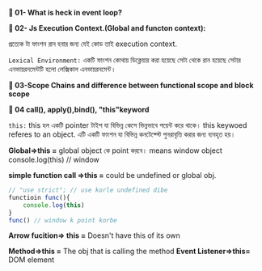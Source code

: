 **🥇 01- What is heck in event loop?**

**🥇 02- Js Execution Context.(Global and functon context):**
    
প্রত্যেক টা ফাংশন রান হবার জন্য যেই কোড তাই execution context.

`Lexical Environment:` একটি ফাংশন কোথায় ডিক্লেয়ার করা হয়েছে সেটা থেকে রান হয়েছে সেটার এনভায়রনমেন্টটি হলো লেক্সিকাল এনভায়রনমেন্ট।

**🥇 03-Scope Chains and difference between functional scope and block scope**

**🥇 04 call(), apply(),bind(), "this"keyword**

`this:` this হল একটি pointer টাইপ যা বিভিন্ন কেসে ভিন্নভাবে পয়েন্ট করে থাকে।
        this keywoed referes to an object. এটি একটি ফাংশন যা বিভিন্ন কনটেক্স্টে পুনরাবৃত্তি করার জন্য ব্যবহৃত হয়।

**Global=>this =** global object কে point করবে। means window object
console.log(this) // window

**simple function call =>this =** could be undefined or global obj.

```js
// "use strict"; // use korle undefined dibe 
functioin func(){
    console.log(this)
}
func() // window k point korbe
```

**Arrow fucition=> this =** Doesn't have this of its own 

**Method=>this =** The obj that is calling the method
**Event Listener=>this=** DOM element

